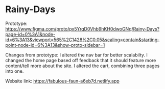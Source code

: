 # Rainy-Days

Prototype:
https://www.figma.com/proto/px5YrqD0Vhb9hKH0dwoGNq/Rainy-Days?page-id=0%3A1&node-id=6%3A13&viewport=565%2C1428%2C0.05&scaling=contain&starting-point-node-id=6%3A13&show-proto-sidebar=1

Changes from prototype:
I altered the nav bar for better scalabilty.
I changed the home page based off feedback that it should feature more content/tell more about the site.
I altered the cart, combining three pages into one.

Website link: https://fabulous-faun-a6eb7d.netlify.app
